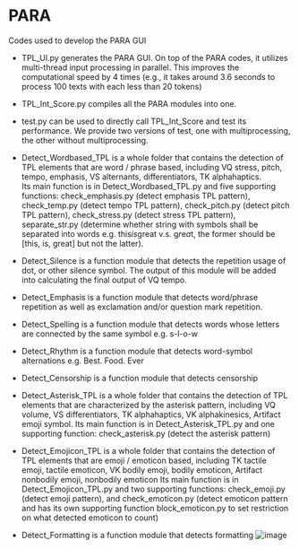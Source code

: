 # PARA
Codes used to develop the PARA GUI 

- TPL_UI.py generates the PARA GUI. On top of the PARA codes, it utilizes multi-thread input processing in parallel. This improves the computational speed by 4 times (e.g., it takes around 3.6 seconds to process 100 texts with each less than 20 tokens)

- TPL_Int_Score.py compiles all the PARA modules into one. 
- test.py can be used to directly call TPL_Int_Score and test its performance. We provide two versions of test, one with multiprocessing, the other without multiprocessing. 

- Detect_Wordbased_TPL is a whole folder that contains the detection of TPL elements that are word / phrase based, including VQ stress, pitch, tempo, emphasis, VS alternants, differentiators, TK alphahaptics.   
Its main function is in Detect_Wordbased_TPL.py and five supporting functions: check_emphasis.py (detect emphasis TPL pattern), check_temp.py (detect tempo TPL pattern), check_pitch.py (detect pitch TPL pattern), check_stress.py (detect stress TPL pattern), separate_str.py (determine whether string with symbols shall be separated into words e.g. this*is*great v.s. g*r*e*a*t, the former should be [this, is, great] but not the latter).   

- Detect_Silence is a function module that detects the repetition usage of dot, or other silence symbol. The output of this module will be added into calculating the final output of VQ tempo. 

- Detect_Emphasis is a function module that detects word/phrase repetition as well as exclamation and/or question mark repetition. 

- Detect_Spelling is a function module that detects words whose letters are connected by the same symbol e.g. s-l-o-w

- Detect_Rhythm is a function module that detects word-symbol alternations e.g. Best. Food. Ever

- Detect_Censorship is a function module that detects censorship  

- Detect_Asterisk_TPL is a whole folder that contains the detection of TPL elements that are characterized by the asterisk pattern, including VQ volume, VS differentiators, TK alphahaptics, VK alphakinesics, Artifact emoji symbol. 
Its main function is in Detect_Asterisk_TPL.py and one supporting function: check_asterisk.py (detect the asterisk pattern) 

- Detect_Emojicon_TPL is a whole folder that contains the detection of TPL elements that are emoji / emoticon based, including TK tactile emoji, tactile emoticon, VK bodily emoji, bodily emoticon, Artifact nonbodily emoji, nonbodily emoticon
Its main function is in Detect_Emojicon_TPL.py and two supporting functions: check_emoji.py (detect emoji pattern), and check_emoticon.py (detect emoticon pattern and has its own supporting function block_emoticon.py to set restriction on what detected emoticon to count) 

- Detect_Formatting is a function module that detects formatting 
![image](https://user-images.githubusercontent.com/104027457/197245749-4ad8e8d7-6351-499c-87eb-ccb5e12fbe98.png)
